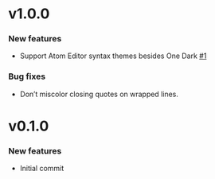 # v1.0.0

### New features

* Support Atom Editor syntax themes besides One Dark [#1]([1])

### Bug fixes

* Don’t miscolor closing quotes on wrapped lines.

# v0.1.0

### New features
* Initial commit
